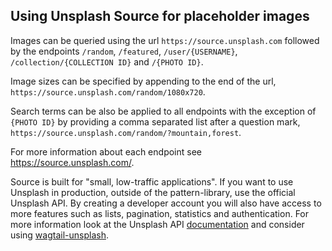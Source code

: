 ## Using Unsplash Source for placeholder images

Images can be queried using the url `https://source.unsplash.com` followed by the endpoints `/random`, `/featured`, `/user/{USERNAME}`, `/collection/{COLLECTION ID}` and `/{PHOTO ID}`.

Image sizes can be specified by appending to the end of the url, `https://source.unsplash.com/random/1080x720`.

Search terms can be also be applied to all endpoints with the exception of `{PHOTO ID}` by providing a comma separated list after a question mark, `https://source.unsplash.com/random/?mountain,forest`.

For more information about each endpoint see https://source.unsplash.com/.

Source is built for "small, low-traffic applications". If you want to use Unsplash in production, outside of the pattern-library, use the official Unsplash API. By creating a developer account you will also have access to more features such as lists, pagination, statistics and authentication. For more information look at the Unsplash API [documentation](https://unsplash.com/documentation) and consider using [wagtail-unsplash](https://github.com/jafacakes2011/wagtail-unsplash).
